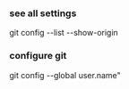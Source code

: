 ### see all settings
git config --list --show-origin

### configure git
git config --global user.name"